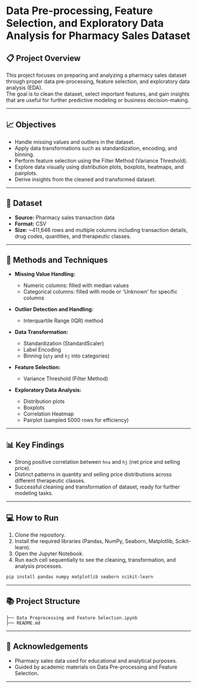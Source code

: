 # Data Pre-processing, Feature Selection, and Exploratory Data Analysis for Pharmacy Sales Dataset

## 📋 Project Overview
This project focuses on preparing and analyzing a pharmacy sales dataset through proper data pre-processing, feature selection, and exploratory data analysis (EDA).  
The goal is to clean the dataset, select important features, and gain insights that are useful for further predictive modeling or business decision-making.

---

## 📈 Objectives
- Handle missing values and outliers in the dataset.
- Apply data transformations such as standardization, encoding, and binning.
- Perform feature selection using the Filter Method (Variance Threshold).
- Explore data visually using distribution plots, boxplots, heatmaps, and pairplots.
- Derive insights from the cleaned and transformed dataset.

---

## 📂 Dataset
- **Source:** Pharmacy sales transaction data
- **Format:** CSV
- **Size:** ~411,646 rows and multiple columns including transaction details, drug codes, quantities, and therapeutic classes.

---

## 🔧 Methods and Techniques
- **Missing Value Handling:**  
  - Numeric columns: filled with median values  
  - Categorical columns: filled with mode or 'Unknown' for specific columns

- **Outlier Detection and Handling:**  
  - Interquartile Range (IQR) method

- **Data Transformation:**  
  - Standardization (StandardScaler)
  - Label Encoding
  - Binning (`qty` and `hj` into categories)

- **Feature Selection:**  
  - Variance Threshold (Filter Method)

- **Exploratory Data Analysis:**  
  - Distribution plots
  - Boxplots
  - Correlation Heatmap
  - Pairplot (sampled 5000 rows for efficiency)

---

## 📊 Key Findings
- Strong positive correlation between `hna` and `hj` (net price and selling price).
- Distinct patterns in quantity and selling price distributions across different therapeutic classes.
- Successful cleaning and transformation of dataset, ready for further modeling tasks.

---

## 💻 How to Run
1. Clone the repository.
2. Install the required libraries (Pandas, NumPy, Seaborn, Matplotlib, Scikit-learn).
3. Open the Jupyter Notebook.
4. Run each cell sequentially to see the cleaning, transformation, and analysis processes.

```bash
pip install pandas numpy matplotlib seaborn scikit-learn
```

---

## 📚 Project Structure
```plaintext
├── Data Preprocessing and Feature Selection.ipynb
├── README.md
```

---

## 📢 Acknowledgements
- Pharmacy sales data used for educational and analytical purposes.
- Guided by academic materials on Data Pre-processing and Feature Selection.

---